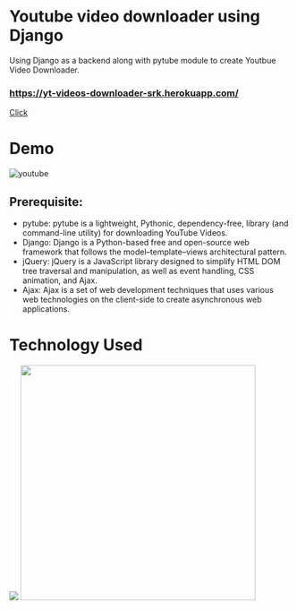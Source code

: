 # Youtube video downloader using Django
Using Django as a backend along with pytube module to create Youtbue Video Downloader. <br>
### https://yt-videos-downloader-srk.herokuapp.com/ 
<a href="https://yt-videos-downloader-srk.herokuapp.com/">Click </a>
# Demo
![youtube](https://user-images.githubusercontent.com/67781881/130342876-f2ab2784-7762-4883-92bf-4635632757ec.gif)
## Prerequisite:
* pytube: pytube is a lightweight, Pythonic, dependency-free, library (and command-line utility) for downloading YouTube Videos.
* Django: Django is a Python-based free and open-source web framework that follows the model–template–views architectural pattern.
* jQuery: jQuery is a JavaScript library designed to simplify HTML DOM tree traversal and manipulation, as well as event handling, CSS animation, and Ajax.
* Ajax: Ajax is a set of web development techniques that uses various web technologies on the client-side to create asynchronous web applications.
# Technology Used
<img src="https://warehouse-camo.ingress.cmh1.psfhosted.org/42d43def1c8634a6c158def4846894bc2afd542b/68747470733a2f2f6173736574732e6e69636b666963616e6f2e636f6d2f67682d7079747562652e6d696e2e737667">
<img src="https://cdn.iconscout.com/icon/free/png-512/django-2-282855.png" width="420">
